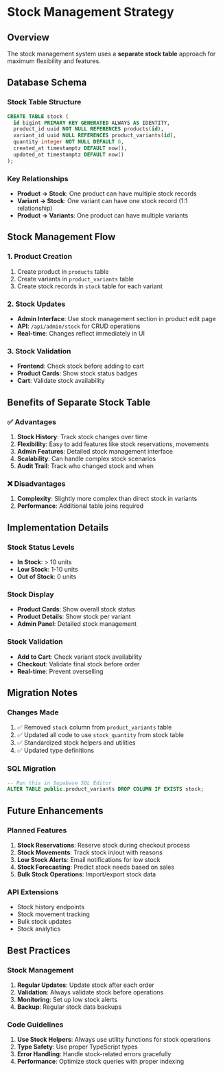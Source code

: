 # Stock Management Strategy

## Overview

The stock management system uses a **separate stock table** approach for maximum flexibility and features.

## Database Schema

### Stock Table Structure
```sql
CREATE TABLE stock (
  id bigint PRIMARY KEY GENERATED ALWAYS AS IDENTITY,
  product_id uuid NOT NULL REFERENCES products(id),
  variant_id uuid NULL REFERENCES product_variants(id),
  quantity integer NOT NULL DEFAULT 0,
  created_at timestamptz DEFAULT now(),
  updated_at timestamptz DEFAULT now()
);
```

### Key Relationships
- **Product → Stock**: One product can have multiple stock records
- **Variant → Stock**: One variant can have one stock record (1:1 relationship)
- **Product → Variants**: One product can have multiple variants

## Stock Management Flow

### 1. Product Creation
1. Create product in `products` table
2. Create variants in `product_variants` table
3. Create stock records in `stock` table for each variant

### 2. Stock Updates
- **Admin Interface**: Use stock management section in product edit page
- **API**: `/api/admin/stock` for CRUD operations
- **Real-time**: Changes reflect immediately in UI

### 3. Stock Validation
- **Frontend**: Check stock before adding to cart
- **Product Cards**: Show stock status badges
- **Cart**: Validate stock availability

## Benefits of Separate Stock Table

### ✅ Advantages
1. **Stock History**: Track stock changes over time
2. **Flexibility**: Easy to add features like stock reservations, movements
3. **Admin Features**: Detailed stock management interface
4. **Scalability**: Can handle complex stock scenarios
5. **Audit Trail**: Track who changed stock and when

### ❌ Disadvantages
1. **Complexity**: Slightly more complex than direct stock in variants
2. **Performance**: Additional table joins required

## Implementation Details

### Stock Status Levels
- **In Stock**: > 10 units
- **Low Stock**: 1-10 units  
- **Out of Stock**: 0 units

### Stock Display
- **Product Cards**: Show overall stock status
- **Product Details**: Show stock per variant
- **Admin Panel**: Detailed stock management

### Stock Validation
- **Add to Cart**: Check variant stock availability
- **Checkout**: Validate final stock before order
- **Real-time**: Prevent overselling

## Migration Notes

### Changes Made
1. ✅ Removed `stock` column from `product_variants` table
2. ✅ Updated all code to use `stock_quantity` from stock table
3. ✅ Standardized stock helpers and utilities
4. ✅ Updated type definitions

### SQL Migration
```sql
-- Run this in Supabase SQL Editor
ALTER TABLE public.product_variants DROP COLUMN IF EXISTS stock;
```

## Future Enhancements

### Planned Features
1. **Stock Reservations**: Reserve stock during checkout process
2. **Stock Movements**: Track stock in/out with reasons
3. **Low Stock Alerts**: Email notifications for low stock
4. **Stock Forecasting**: Predict stock needs based on sales
5. **Bulk Stock Operations**: Import/export stock data

### API Extensions
- Stock history endpoints
- Stock movement tracking
- Bulk stock updates
- Stock analytics

## Best Practices

### Stock Management
1. **Regular Updates**: Update stock after each order
2. **Validation**: Always validate stock before operations
3. **Monitoring**: Set up low stock alerts
4. **Backup**: Regular stock data backups

### Code Guidelines
1. **Use Stock Helpers**: Always use utility functions for stock operations
2. **Type Safety**: Use proper TypeScript types
3. **Error Handling**: Handle stock-related errors gracefully
4. **Performance**: Optimize stock queries with proper indexing 